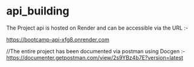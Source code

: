 # api_building
The Project api is hosted on  Render and can be accessible via the URL :- 

https://bootcamp-api-xfg8.onrender.com

//The entire project has been documented via  postman  using Docgen :-
https://documenter.getpostman.com/view/2s9YBz4b7E?version=latest
